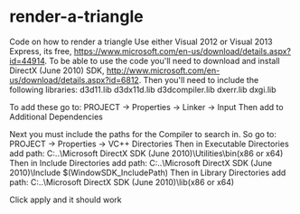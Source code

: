 # render-a-triangle
Code on how to render a triangle
Use either Visual 2012 or Visual 2013 Express, its free, https://www.microsoft.com/en-us/download/details.aspx?id=44914.
To be able to use the code you'll need to download and install 
DirectX (June 2010) SDK, http://www.microsoft.com/en-us/download/details.aspx?id=6812.
Then you'll need to include the following libraries:
	d3d11.lib
	d3dx11d.lib
	d3dcompiler.lib
	dxerr.lib
	dxgi.lib

To add these go to:
	 PROJECT -> Properties -> Linker -> Input
		Then add to Additional Dependencies

Next you must include the paths for the Compiler to search in.
So go to:
	PROJECT -> Properties -> VC++ Directories
		Then in Executable Directories add path:
				C:\..\Microsoft DirectX SDK (June 2010)\Utilities\bin\(x86 or x64)
		Then in Include Directories add path:
				C:\..\Microsoft DirectX SDK (June 2010)\Include
				$(WindowSDK_IncludePath)
		Then in Library Directories add path:
				C:\..\Microsoft DirectX SDK (June 2010)\lib\(x86 or x64)

Click apply and it should work
